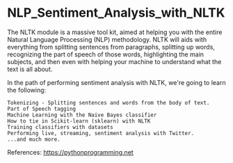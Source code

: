 # NLP_Sentiment_Analysis_with_NLTK

The NLTK module is a massive tool kit, aimed at helping you with the entire Natural Language Processing (NLP) methodology. 
NLTK will aids with everything from splitting sentences from paragraphs, splitting up words, 
recognizing the part of speech of those words, highlighting the main subjects, 
and then even with helping your machine to understand what the text is all about. 

In the path of performing sentiment analysis with NLTK, we're going to learn the following:

    Tokenizing - Splitting sentences and words from the body of text.
    Part of Speech tagging
    Machine Learning with the Naive Bayes classifier
    How to tie in Scikit-learn (sklearn) with NLTK
    Training classifiers with datasets
    Performing live, streaming, sentiment analysis with Twitter.
    ...and much more.

References: https://pythonprogramming.net
